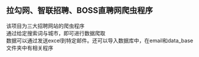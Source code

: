 ## 拉勾网、智联招聘、BOSS直聘网爬虫程序
该项目为三大招聘网站的爬虫程序  
通过给定搜索词与城市，即可进行数据爬取  
数据可以通过发送excel到特定邮件。还可以导入数据库中，在email和data_base文件夹中有相关程序


